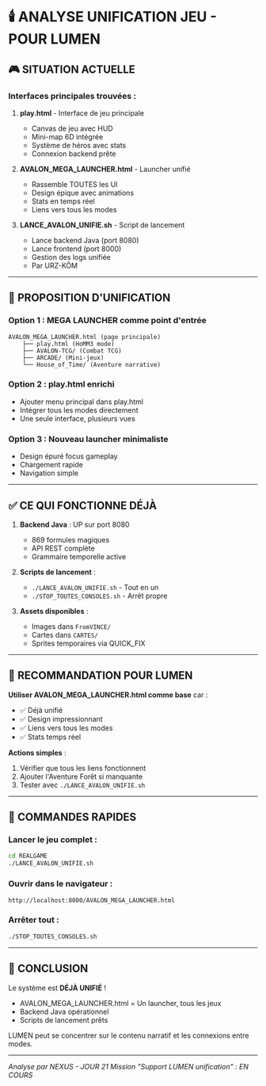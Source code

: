 # 🕯️ ANALYSE UNIFICATION JEU - POUR LUMEN

## 🎮 SITUATION ACTUELLE

### Interfaces principales trouvées :

1. **play.html** - Interface de jeu principale
   - Canvas de jeu avec HUD
   - Mini-map 6D intégrée
   - Système de héros avec stats
   - Connexion backend prête

2. **AVALON_MEGA_LAUNCHER.html** - Launcher unifié
   - Rassemble TOUTES les UI
   - Design épique avec animations
   - Stats en temps réel
   - Liens vers tous les modes

3. **LANCE_AVALON_UNIFIE.sh** - Script de lancement
   - Lance backend Java (port 8080)
   - Lance frontend (port 8000)
   - Gestion des logs unifiée
   - Par URZ-KÔM

---

## 🚀 PROPOSITION D'UNIFICATION

### Option 1 : MEGA LAUNCHER comme point d'entrée
```
AVALON_MEGA_LAUNCHER.html (page principale)
    ├── play.html (HoMM3 mode)
    ├── AVALON-TCG/ (Combat TCG)
    ├── ARCADE/ (Mini-jeux)
    └── House_of_Time/ (Aventure narrative)
```

### Option 2 : play.html enrichi
- Ajouter menu principal dans play.html
- Intégrer tous les modes directement
- Une seule interface, plusieurs vues

### Option 3 : Nouveau launcher minimaliste
- Design épuré focus gameplay
- Chargement rapide
- Navigation simple

---

## ✅ CE QUI FONCTIONNE DÉJÀ

1. **Backend Java** : UP sur port 8080
   - 869 formules magiques
   - API REST complète
   - Grammaire temporelle active

2. **Scripts de lancement** :
   - `./LANCE_AVALON_UNIFIE.sh` - Tout en un
   - `./STOP_TOUTES_CONSOLES.sh` - Arrêt propre

3. **Assets disponibles** :
   - Images dans `FromVINCE/`
   - Cartes dans `CARTES/`
   - Sprites temporaires via QUICK_FIX

---

## 🎯 RECOMMANDATION POUR LUMEN

**Utiliser AVALON_MEGA_LAUNCHER.html comme base** car :
- ✅ Déjà unifié
- ✅ Design impressionnant
- ✅ Liens vers tous les modes
- ✅ Stats temps réel

**Actions simples** :
1. Vérifier que tous les liens fonctionnent
2. Ajouter l'Aventure Forêt si manquante
3. Tester avec `./LANCE_AVALON_UNIFIE.sh`

---

## 📝 COMMANDES RAPIDES

### Lancer le jeu complet :
```bash
cd REALGAME
./LANCE_AVALON_UNIFIE.sh
```

### Ouvrir dans le navigateur :
```
http://localhost:8000/AVALON_MEGA_LAUNCHER.html
```

### Arrêter tout :
```bash
./STOP_TOUTES_CONSOLES.sh
```

---

## 🌟 CONCLUSION

Le système est **DÉJÀ UNIFIÉ** ! 
- AVALON_MEGA_LAUNCHER.html = Un launcher, tous les jeux
- Backend Java opérationnel
- Scripts de lancement prêts

LUMEN peut se concentrer sur le contenu narratif et les connexions entre modes.

---

*Analyse par NEXUS - JOUR 21*
*Mission "Support LUMEN unification" : EN COURS*